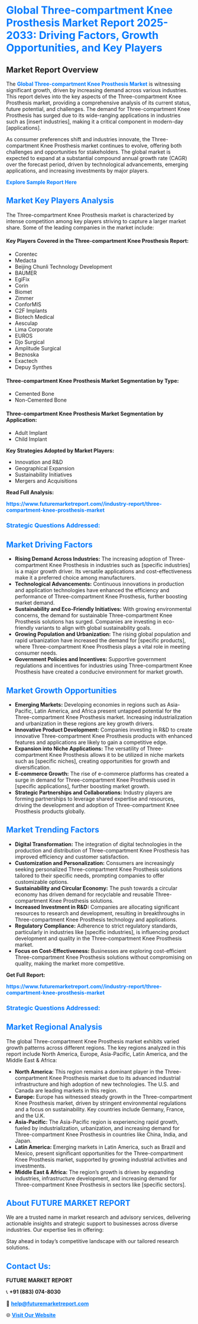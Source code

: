 <h1 style="color: #007BFF;">Global Three-compartment Knee Prosthesis Market Report 2025-2033: Driving Factors, Growth Opportunities, and Key Players</h1>

<section id="overview">
<h2>Market Report Overview</h2>
<p>The <a href="https://www.futuremarketreport.com//industry-report/three-compartment-knee-prosthesis-market" style="color: #007BFF; text-decoration: none;"><strong>Global Three-compartment Knee Prosthesis Market</strong></a> is witnessing significant growth, driven by increasing demand across various industries. This report delves into the key aspects of the Three-compartment Knee Prosthesis market, providing a comprehensive analysis of its current status, future potential, and challenges. The demand for Three-compartment Knee Prosthesis has surged due to its wide-ranging applications in industries such as [insert industries], making it a critical component in modern-day [applications].</p>
<p>As consumer preferences shift and industries innovate, the Three-compartment Knee Prosthesis market continues to evolve, offering both challenges and opportunities for stakeholders. The global market is expected to expand at a substantial compound annual growth rate (CAGR) over the forecast period, driven by technological advancements, emerging applications, and increasing investments by major players.</p>
</section>

<section id="overview">
<p><a href="https://www.futuremarketreport.com//request-sample/reportId=79055" style="color: #007BFF; text-decoration: none;"><strong>Explore Sample Report Here</strong></a></p>
</section>

<section id="key-players">
<h2 style="color: #007BFF;">Market Key Players Analysis</h2>
<p>The Three-compartment Knee Prosthesis market is characterized by intense competition among key players striving to capture a larger market share. Some of the leading companies in the market include:</p>
<h4>Key Players Covered in the Three-compartment Knee Prosthesis Report:</h4>
<ul><li>Corentec</li><li>Medacta</li><li>Beijing Chunli Technology Development</li><li>BAUMER</li><li>EgiFix</li><li>Corin</li><li>Biomet</li><li>Zimmer</li><li>ConforMIS</li><li>C2F Implants</li><li>Biotech Medical</li><li>Aesculap</li><li>Lima Corporate</li><li>EUROS</li><li>Djo Surgical</li><li>Amplitude Surgical</li><li>Beznoska</li><li>Exactech</li><li>Depuy Synthes</li></ul>
<h4>Three-compartment Knee Prosthesis Market Segmentation by Type:</h4>
<ul><li>Cemented Bone</li><li>Non-Cemented Bone</li></ul>

<h4>Three-compartment Knee Prosthesis Market Segmentation by Application:</h4>
<ul><li>Adult Implant</li><li>Child Implant</li></ul>
<p><strong>Key Strategies Adopted by Market Players:</strong></p>
<ul>
<li>Innovation and R&D</li>
<li>Geographical Expansion</li>
<li>Sustainability Initiatives</li>
<li>Mergers and Acquisitions</li>
</ul>
</section>

<section>
<p><strong>Read Full Analysis: </strong></p><a href="https://www.futuremarketreport.com//industry-report/three-compartment-knee-prosthesis-market" style="color: #007BFF; text-decoration: none;"><strong>https://www.futuremarketreport.com//industry-report/three-compartment-knee-prosthesis-market</strong></a>
<h3 style="color: #007BFF;">Strategic Questions Addressed:</h3>
</section>

<section id="driving-factors">
<h2 style="color: #007BFF;">Market Driving Factors</h2>
<ul>
<li><strong>Rising Demand Across Industries:</strong> The increasing adoption of Three-compartment Knee Prosthesis in industries such as [specific industries] is a major growth driver. Its versatile applications and cost-effectiveness make it a preferred choice among manufacturers.</li>
<li><strong>Technological Advancements:</strong> Continuous innovations in production and application technologies have enhanced the efficiency and performance of Three-compartment Knee Prosthesis, further boosting market demand.</li>
<li><strong>Sustainability and Eco-Friendly Initiatives:</strong> With growing environmental concerns, the demand for sustainable Three-compartment Knee Prosthesis solutions has surged. Companies are investing in eco-friendly variants to align with global sustainability goals.</li>
<li><strong>Growing Population and Urbanization:</strong> The rising global population and rapid urbanization have increased the demand for [specific products], where Three-compartment Knee Prosthesis plays a vital role in meeting consumer needs.</li>
<li><strong>Government Policies and Incentives:</strong> Supportive government regulations and incentives for industries using Three-compartment Knee Prosthesis have created a conducive environment for market growth.</li>
</ul>
</section>

<section id="growth-opportunities">
<h2 style="color: #007BFF;">Market Growth Opportunities</h2>
<ul>
<li><strong>Emerging Markets:</strong> Developing economies in regions such as Asia-Pacific, Latin America, and Africa present untapped potential for the Three-compartment Knee Prosthesis market. Increasing industrialization and urbanization in these regions are key growth drivers.</li>
<li><strong>Innovative Product Development:</strong> Companies investing in R&D to create innovative Three-compartment Knee Prosthesis products with enhanced features and applications are likely to gain a competitive edge.</li>
<li><strong>Expansion into Niche Applications:</strong> The versatility of Three-compartment Knee Prosthesis allows it to be utilized in niche markets such as [specific niches], creating opportunities for growth and diversification.</li>
<li><strong>E-commerce Growth:</strong> The rise of e-commerce platforms has created a surge in demand for Three-compartment Knee Prosthesis used in [specific applications], further boosting market growth.</li>
<li><strong>Strategic Partnerships and Collaborations:</strong> Industry players are forming partnerships to leverage shared expertise and resources, driving the development and adoption of Three-compartment Knee Prosthesis products globally.</li>
</ul>
</section>

<section id="trending-factors">
<h2 style="color: #007BFF;">Market Trending Factors</h2>
<ul>
<li><strong>Digital Transformation:</strong> The integration of digital technologies in the production and distribution of Three-compartment Knee Prosthesis has improved efficiency and customer satisfaction.</li>
<li><strong>Customization and Personalization:</strong> Consumers are increasingly seeking personalized Three-compartment Knee Prosthesis solutions tailored to their specific needs, prompting companies to offer customizable options.</li>
<li><strong>Sustainability and Circular Economy:</strong> The push towards a circular economy has driven demand for recyclable and reusable Three-compartment Knee Prosthesis solutions.</li>
<li><strong>Increased Investment in R&D:</strong> Companies are allocating significant resources to research and development, resulting in breakthroughs in Three-compartment Knee Prosthesis technology and applications.</li>
<li><strong>Regulatory Compliance:</strong> Adherence to strict regulatory standards, particularly in industries like [specific industries], is influencing product development and quality in the Three-compartment Knee Prosthesis market.</li>
<li><strong>Focus on Cost-Effectiveness:</strong> Businesses are exploring cost-efficient Three-compartment Knee Prosthesis solutions without compromising on quality, making the market more competitive.</li>
</ul>
</section>

<section>
<p><strong>Get Full Report: </strong></p><a href="https://www.futuremarketreport.com//industry-report/three-compartment-knee-prosthesis-market" style="color: #007BFF; text-decoration: none;"><strong>https://www.futuremarketreport.com//industry-report/three-compartment-knee-prosthesis-market</strong></a>
<h3 style="color: #007BFF;">Strategic Questions Addressed:</h3>
</section>


<section id="regional-analysis">
<h2 style="color: #007BFF;">Market Regional Analysis</h2>
<p>The global Three-compartment Knee Prosthesis market exhibits varied growth patterns across different regions. The key regions analyzed in this report include North America, Europe, Asia-Pacific, Latin America, and the Middle East & Africa:</p>
<ul>
<li><strong>North America:</strong> This region remains a dominant player in the Three-compartment Knee Prosthesis market due to its advanced industrial infrastructure and high adoption of new technologies. The U.S. and Canada are leading markets in this region.</li>
<li><strong>Europe:</strong> Europe has witnessed steady growth in the Three-compartment Knee Prosthesis market, driven by stringent environmental regulations and a focus on sustainability. Key countries include Germany, France, and the U.K.</li>
<li><strong>Asia-Pacific:</strong> The Asia-Pacific region is experiencing rapid growth, fueled by industrialization, urbanization, and increasing demand for Three-compartment Knee Prosthesis in countries like China, India, and Japan.</li>
<li><strong>Latin America:</strong> Emerging markets in Latin America, such as Brazil and Mexico, present significant opportunities for the Three-compartment Knee Prosthesis market, supported by growing industrial activities and investments.</li>
<li><strong>Middle East & Africa:</strong> The region’s growth is driven by expanding industries, infrastructure development, and increasing demand for Three-compartment Knee Prosthesis in sectors like [specific sectors].</li>
</ul>
</section>

<footer>
<h2 style="color: #007BFF;">About FUTURE MARKET REPORT</h2>
<p>We are a trusted name in market research and advisory services, delivering actionable insights and strategic support to businesses across diverse industries. Our expertise lies in offering:</p>

<p>Stay ahead in today’s competitive landscape with our tailored research solutions.</p>

<h2 style="color: #007BFF;">Contact Us:</h2>
<p><strong>FUTURE MARKET REPORT</strong></p>
<p>📞 <strong>+91 (883) 074-8030</strong></p>
<p>📧 <strong><a href="mailto:help@futuremarketreport.com" style="color: #007BFF;">help@futuremarketreport.com</a></strong></p>
<p>🌐 <strong><a href="https://www.futuremarketreport.com/" style="color: #007BFF;">Visit Our Website</a></strong></p>
</footer>
